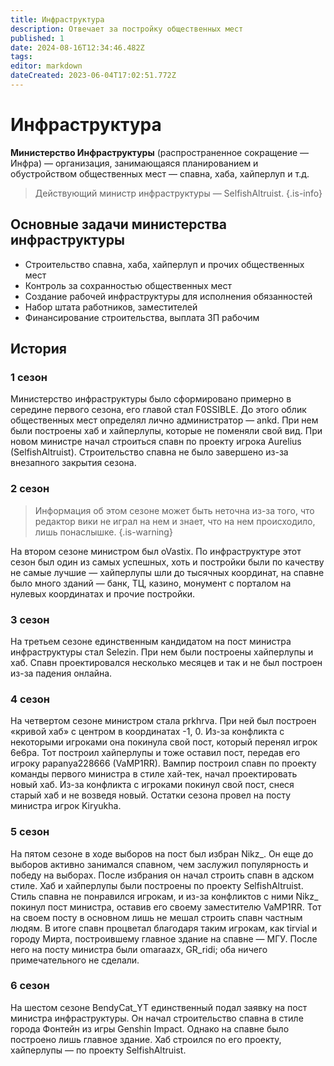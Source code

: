 ```yaml
---
title: Инфраструктура
description: Отвечает за постройку общественных мест
published: 1
date: 2024-08-16T12:34:46.482Z
tags: 
editor: markdown
dateCreated: 2023-06-04T17:02:51.772Z
---
```


# Инфраструктура
__Министерство Инфраструктуры__ (распространенное сокращение — Инфра) — организация, занимающаяся планированием и обустройством общественных мест — спавна, хаба, хайперлуп и т.д.
> Действующий министр инфраструктуры — SelfishAltruist.
{.is-info}
## Основные задачи министерства инфраструктуры
- Строительство спавна, хаба, хайперлуп и прочих общественных мест
- Контроль за сохранностью общественных мест
- Создание рабочей инфраструктуры для исполнения обязанностей
- Набор штата работников, заместителей
- Финансирование строительства, выплата ЗП рабочим

## История
### 1 сезон
Министерство инфраструктуры было сформировано примерно в середине первого сезона, его главой стал F0SSIBLE. До этого облик общественных мест определял лично администратор — ankd. При нем были построены хаб и хайперлупы, которые не поменяли свой вид. При новом министре начал строиться спавн по проекту игрока Aurelius (SelfishAltruist). Строительство спавна не было завершено из-за внезапного закрытия сезона.
### 2 сезон
> Информация об этом сезоне может быть неточна из-за того, что редактор вики не играл на нем и знает, что на нем происходило, лишь понаслышке.
{.is-warning}

На втором сезоне министром был oVastix. По инфраструктуре этот сезон был один из самых успешных, хоть и постройки были по качеству не самые лучшие — хайперлупы шли до тысячных координат, на спавне было много зданий — банк, ТЦ, казино, монумент с порталом на нулевых координатах и прочие постройки.
### 3 сезон
На третьем сезоне единственным кандидатом на пост министра инфраструктуры стал Selezin. При нем были построены хайперлупы и хаб. Спавн проектировался несколько месяцев и так и не был построен из-за падения онлайна.
### 4 сезон
На четвертом сезоне министром стала prkhrva. При ней был построен «кривой хаб» с центром в координатах -1, 0. Из-за конфликта с некоторыми игроками она покинула свой пост, который перенял игрок 6e6pa. Тот построил хайперлупы и тоже оставил пост, передав его игроку papanya228666 (VaMP1RR). Вампир построил спавн по проекту команды первого министра в стиле хай-тек, начал проектировать новый хаб. Из-за конфликта с игроками покинул свой пост, снеся старый хаб и не возведя новый. Остатки сезона провел на посту министра игрок Kiryukha.
### 5 сезон
На пятом сезоне в ходе выборов на пост был избран Nikz_. Он еще до выборов активно занимался спавном, чем заслужил популярность и победу на выборах. После избрания он начал строить спавн в адском стиле. Хаб и хайперлупы были построены по проекту SelfishAltruist. Стиль спавна не понравился игрокам, и из-за конфликтов с ними Nikz_ покинул пост министра, оставив его своему заместителю VaMP1RR. Тот на своем посту в основном лишь не мешал строить спавн частным людям. В итоге спавн процветал благодаря таким игрокам, как tirvial и городу Мирта, построившему главное здание на спавне — МГУ. После него на посту министра были omaraazx, GR_ridi; оба ничего примечательного не сделали.
### 6 сезон
На шестом сезоне BendyCat_YT единственный подал заявку на пост министра инфраструктуры. Он начал строительство спавна в стиле города Фонтейн из игры Genshin Impact. Однако на спавне было построено лишь главное здание. Хаб строился по его проекту, хайперлупы — по проекту SelfishAltruist.